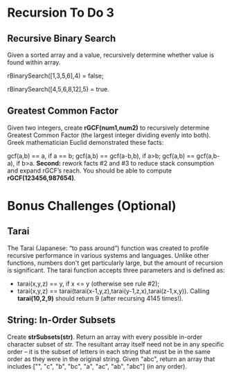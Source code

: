 # Recursion To Do 3


## Recursive Binary Search
Given a sorted array and a value, recursively determine whether value is found within array. 

rBinarySearch([1,3,5,6],4) = false; 

rBinarySearch([4,5,6,8,12],5) = true.



## Greatest Common Factor
Given two integers, create **rGCF(num1,num2)** to recursively determine Greatest Common Factor (the largest integer dividing evenly into both). Greek mathematician Euclid demonstrated these facts:

gcf(a,b) == a, if a == b;
gcf(a,b) == gcf(a-b,b), if a>b;
gcf(a,b) == gcf(a,b-a), if b>a.
**Second:** rework facts #2 and #3 to reduce stack consumption and expand rGCF’s reach. You should  be able to compute **rGCF(123456,987654)**.



# Bonus Challenges (Optional)
## Tarai
The Tarai (Japanese: “to pass around”) function was created to profile recursive performance in various systems and languages. Unlike other functions, numbers don't get particularly large, but the amount of recursion is significant. The tarai function accepts three parameters and is defined as:

- tarai(x,y,z) == y, if x <= y (otherwise see rule #2);
- tarai(x,y,z) == tarai(tarai(x-1,y,z),tarai(y-1,z,x),tarai(z-1,x,y)).
Calling **tarai(10,2,9)** should return 9 (after recursing 4145 times!).



## String: In-Order Subsets
Create **strSubsets(str)**. Return an array with every possible in-order character subset of str. The resultant array itself need not be in any specific order – it is the subset of letters in each string that must be in the same order as they were in the original string. Given "abc", return an array that includes ["", "c", "b", "bc", "a", "ac", "ab", "abc"] (in any order).